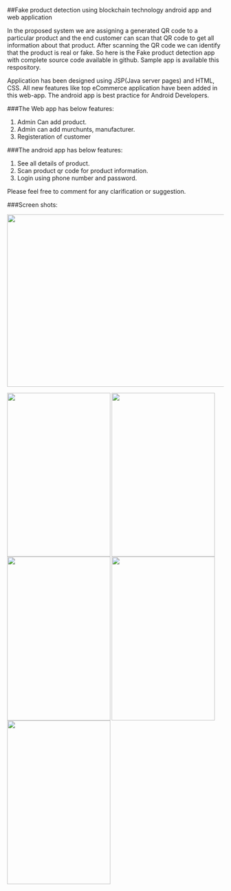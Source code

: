 ##Fake product detection using blockchain technology android app and web application

In the proposed system we are assigning a generated QR code to a particular product and the end customer can scan that QR code to get all information about that 
product. After scanning the QR code we can identify that the product is real or fake. So here is the Fake product detection app with complete source code available in github. Sample app is available this respository.

Application has been designed using JSP(Java server pages) and HTML, CSS. All new features like top eCommerce application have been added in this web-app. The android app is best practice for Android Developers.

###The Web  app has below features:
1. Admin Can add product.
2. Admin can add murchunts, manufacturer.
3. Registeration of customer 

###The android app has below features:

1. See all details of product.
2. Scan product qr code for product information.
3. Login using phone number and password.


Please feel free to comment for any clarification or suggestion.

###Screen shots: 

<a href="url"><img src="https://github.com/SohamGugalgave/Identification-Of-Fake-product-using-BlockChain-Technology-Code/blob/main/Fake%20Product%20Detection/screenshot/Home%20Web1.jpg" align="center" height="400" width="550" ></a>

<a href="url"><img src="https://github.com/SohamGugalgave/Identification-Of-Fake-product-using-BlockChain-Technology-Code/blob/main/Fake%20Product%20Detection/screenshot/flashscreen.jpg" align="left" height="380" width="240" ></a>

<a href="url"><img src="https://github.com/SohamGugalgave/Identification-Of-Fake-product-using-BlockChain-Technology-Code/blob/main/Fake%20Product%20Detection/screenshot/customer%20login.jpg" align="left" height="380" width="240" ></a>


<a href="url"><img src="https://github.com/SohamGugalgave/Identification-Of-Fake-product-using-BlockChain-Technology-Code/blob/main/Fake%20Product%20Detection/screenshot/product%20details.jpg" align="left" height="380" width="240" ></a>

<a href="url"><img src="https://github.com/SohamGugalgave/Identification-Of-Fake-product-using-BlockChain-Technology-Code/blob/main/Fake%20Product%20Detection/screenshot/scan%20qr%20code.jpg" align="left" height="380" width="240" ></a>

<a href="url"><img src="https://github.com/SohamGugalgave/Identification-Of-Fake-product-using-BlockChain-Technology-Code/blob/main/Fake%20Product%20Detection/screenshot/show%20all%20products.jpg" align="left" height="380" width="240" ></a>

